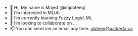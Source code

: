 - 👋 Hi, My name is Majed  (@mjdateeq)
- 👀 I’m interested in ML\AI
- 🌱 I’m currently learning Fuzzy Logic\ ML
- 💞️ I’m looking to collaborate on ...
- 📫 You can send me an email any time: alateeq@ualberta.ca

<!---
mjdateeq/mjdateeq is a ✨ special ✨ repository because its `README.md` (this file) appears on your GitHub profile.
You can click the Preview link to take a look at your changes.
--->
